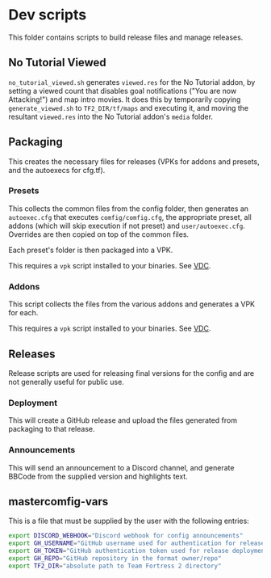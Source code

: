 # Dev scripts
This folder contains scripts to build release files and manage releases.

## No Tutorial Viewed

`no_tutorial_viewed.sh` generates `viewed.res` for the No Tutorial addon, by
setting a viewed count that disables goal notifications ("You are now
Attacking!") and map intro movies. It does this by temporarily copying
`generate_viewed.sh` to `TF2_DIR/tf/maps` and executing it, and moving the
resultant `viewed.res` into the No Tutorial addon's `media` folder.

## Packaging
This creates the necessary files for releases (VPKs for addons and presets,
and the autoexecs for cfg.tf).

### Presets
This collects the common files from the config folder, then generates an
`autoexec.cfg` that executes `comfig/comfig.cfg`, the appropriate preset, all addons
(which will skip execution if not preset) and `user/autoexec.cfg`. Overrides are then
copied on top of the common files.

Each preset's folder is then packaged into a VPK.

This requires a `vpk` script installed to your binaries.
See [VDC](https://developer.valvesoftware.com/wiki/VPK#Linux_users).

### Addons

This script collects the files from the various addons and generates a
VPK for each.

This requires a `vpk` script installed to your binaries.
See [VDC](https://developer.valvesoftware.com/wiki/VPK#Linux_users).

## Releases

Release scripts are used for releasing final versions for the config and are
not generally useful for public use.

### Deployment

This will create a GitHub release and upload the files generated from packaging
to that release.

### Announcements

This will send an announcement to a Discord channel, and generate BBCode from
the supplied version and highlights text.

## mastercomfig-vars
This is a file that must be supplied by the user with the following entries:

```bash
export DISCORD_WEBHOOK="Discord webhook for config announcements"
export GH_USERNAME="GitHub username used for authentication for release deployment"
export GH_TOKEN="GitHub authentication token used for release deployment"
export GH_REPO="GitHub repository in the format owner/repo"
export TF2_DIR="absolute path to Team Fortress 2 directory"
```
